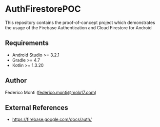 # AuthFirestorePOC

This repository contains the proof-of-concept project which demonstrates the usage of the Firebase Authentication and Cloud Firestore for Android
  
## Requirements  
- Android Studio >= 3.2.1  
- Gradle >= 4.7   
- Kotlin >= 1.3.20 

## Author  

Federico Monti (federico.monti@molo17.com)

## External References 

- https://firebase.google.com/docs/auth/
